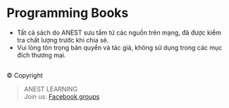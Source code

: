 # Programming Books

- Tất cả sách do ANEST sưu tầm từ các nguồn trên mạng, đã được kiểm tra chất lượng trước khi chia sẻ. 
- Vui lòng tôn trọng bản quyển và tác giả, không sử dụng trong các mục đích thương mại.


##  

© Copyright
> ANEST LEARNING  
> Join us: [Facebook groups](https://www.facebook.com/groups/anest.learning/)
